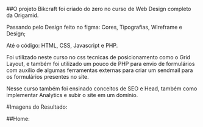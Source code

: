 
##O projeto Bikcraft foi criado do zero no curso de Web Design completo da Origamid.

Passando pelo Design feito no figma: Cores, Tipografias, Wireframe e Design;

Até o código: HTML, CSS, Javascript e PHP.

Foi utilizado neste curso no css tecnicas de posicionamento como o Grid Layout, e também foi utilizado um pouco de PHP para envio de formulários com auxílio de algumas ferramentas externas para criar um sendmail para os formulários presentes no site.

Nesse curso também foi ensinado conceitos de SEO e Head, também como implementar Analytics e subir o site em um domínio.

#Imagens do Resultado:

##Home:


